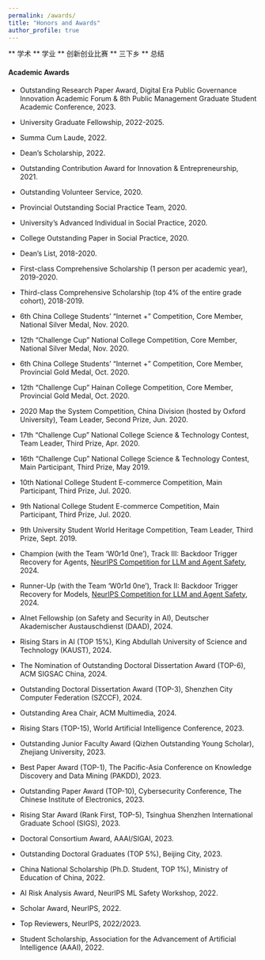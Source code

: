 ```yaml
---
permalink: /awards/
title: "Honors and Awards"
author_profile: true
---
```

** 学术
** 学业
** 创新创业比赛
** 三下乡
** 总结

#### **Academic Awards**
- Outstanding Research Paper Award, Digital Era Public Governance Innovation Academic Forum & 8th Public Management Graduate Student Academic Conference, 2023.
- University Graduate Fellowship, 2022-2025.
- Summa Cum Laude, 2022.
- Dean’s Scholarship, 2022.
- Outstanding Contribution Award for Innovation & Entrepreneurship, 2021.
- Outstanding Volunteer Service, 2020.
- Provincial Outstanding Social Practice Team, 2020.
- University’s Advanced Individual in Social Practice, 2020.
- College Outstanding Paper in Social Practice, 2020.
- Dean’s List, 2018-2020.
- First-class Comprehensive Scholarship (1 person per academic year), 2019-2020.
- Third-class Comprehensive Scholarship (top 4% of the entire grade cohort), 2018-2019.

- 6th China College Students’ “Internet +” Competition, Core Member, National Silver Medal, Nov. 2020.
- 12th “Challenge Cup” National College Competition, Core Member, National Silver Medal, Nov. 2020.
- 6th China College Students’ “Internet +” Competition, Core Member, Provincial Gold Medal, Oct. 2020.
- 12th “Challenge Cup” Hainan College Competition, Core Member, Provincial Gold Medal, Oct. 2020.
- 2020 Map the System Competition, China Division (hosted by Oxford University), Team Leader, Second Prize, Jun. 2020.
- 17th “Challenge Cup” National College Science & Technology Contest, Team Leader, Third Prize, Apr. 2020.
- 16th “Challenge Cup” National College Science & Technology Contest, Main Participant, Third Prize, May 2019.
- 10th National College Student E-commerce Competition, Main Participant, Third Prize, Jul. 2020.
- 9th National College Student E-commerce Competition, Main Participant, Third Prize, Jul. 2020.
- 9th University Student World Heritage Competition, Team Leader, Third Prize, Sept. 2019.







- Champion (with the Team ‘W0r1d 0ne’), Track III: Backdoor Trigger Recovery for Agents, [NeurIPS Competition for LLM and Agent Safety](https://www.llmagentsafetycomp24.com/leaderboards/), 2024.
- Runner-Up (with the Team ‘W0r1d 0ne’), Track II: Backdoor Trigger Recovery for Models, [NeurIPS Competition for LLM and Agent Safety](https://www.llmagentsafetycomp24.com/leaderboards/), 2024.
- AInet Fellowship (on Safety and Security in AI), Deutscher Akademischer Austauschdienst (DAAD), 2024.
- Rising Stars in AI (TOP 15%), King Abdullah University of Science and Technology (KAUST), 2024.
- The Nomination of Outstanding Doctoral Dissertation Award (TOP-6), ACM SIGSAC China, 2024.
- Outstanding Doctoral Dissertation Award (TOP-3), Shenzhen City Computer Federation (SZCCF), 2024.
- Outstanding Area Chair, ACM Multimedia, 2024.
- Rising Stars (TOP-15), World Artificial Intelligence Conference, 2023.
- Outstanding Junior Faculty Award (Qizhen Outstanding Young Scholar), Zhejiang University, 2023.
- Best Paper Award (TOP-1), The Pacific-Asia Conference on Knowledge Discovery and Data Mining (PAKDD), 2023.
- Outstanding Paper Award (TOP-10), Cybersecurity Conference, The Chinese Institute of Electronics, 2023.
- Rising Star Award (Rank First, TOP-5), Tsinghua Shenzhen International Graduate School (SIGS), 2023.
- Doctoral Consortium Award, AAAI/SIGAI, 2023.
- Outstanding Doctoral Graduates (TOP 5%), Beijing City, 2023.
- China National Scholarship (Ph.D. Student, TOP 1%), Ministry of Education of China, 2022.
- AI Risk Analysis Award, NeurIPS ML Safety Workshop, 2022.
- Scholar Award, NeurIPS, 2022.
- Top Reviewers, NeurIPS, 2022/2023.
- Student Scholarship, Association for the Advancement of Artificial Intelligence (AAAI), 2022.
